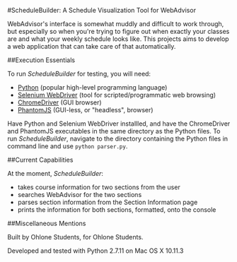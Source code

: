 #ScheduleBuilder: A Schedule Visualization Tool for WebAdvisor

WebAdvisor's interface is somewhat muddly and difficult to work through, but especially so when you're trying to figure out when exactly your classes are and what your weekly schedule looks like. This projects aims to develop a web application that can take care of that automatically.

##Execution Essentials

To run *ScheduleBuilder* for testing, you will need:
- [Python](https://www.python.org/downloads/) (popular high-level programming language)
- [Selenium WebDriver](http://www.seleniumhq.org/docs/03_webdriver.jsp) (tool for scripted/programmatic web browsing)
- [ChromeDriver](https://sites.google.com/a/chromium.org/chromedriver/) (GUI browser)
- [PhantomJS](http://phantomjs.org/) (GUI-less, or "headless", browser)

Have Python and Selenium WebDriver installled, and have the ChromeDriver and PhantomJS executables in the same directory as the Python files. To run *ScheduleBuilder*, navigate to the directory containing the Python files in command line and use `python parser.py`.

##Current Capabilities

At the moment, *ScheduleBuilder*:
- takes course information for two sections from the user
- searches WebAdvisor for the two sections
- parses section information from the Section Information page
- prints the information for both sections, formatted, onto the console

##Miscellaneous Mentions

Built by Ohlone Students, for Ohlone Students.

Developed and tested with Python 2.7.11 on Mac OS X 10.11.3
